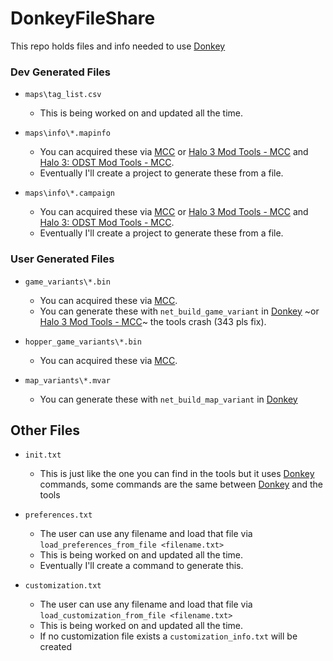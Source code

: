 # DonkeyFileShare

This repo holds files and info needed to use [Donkey](https://github.com/theTwist84/ManagedDonkey)

### Dev Generated Files
- `maps\tag_list.csv`
	- This is being worked on and updated all the time.

- `maps\info\*.mapinfo`
	- You can acquired these via [MCC](https://store.steampowered.com/app/976730/) or [Halo 3 Mod Tools - MCC](https://store.steampowered.com/app/1695791/) and [Halo 3: ODST Mod Tools - MCC](https://store.steampowered.com/app/1695794/).
	- Eventually I'll create a project to generate these from a file.

- `maps\info\*.campaign`
	- You can acquired these via [MCC](https://store.steampowered.com/app/976730/) or [Halo 3 Mod Tools - MCC](https://store.steampowered.com/app/1695791/) and [Halo 3: ODST Mod Tools - MCC](https://store.steampowered.com/app/1695794/).
	- Eventually I'll create a project to generate these from a file.

### User Generated Files
- `game_variants\*.bin`
	- You can acquired these via [MCC](https://store.steampowered.com/app/976730/).
	- You can generate these with `net_build_game_variant` in [Donkey](https://github.com/theTwist84/ManagedDonkey) ~or [Halo 3 Mod Tools - MCC](https://store.steampowered.com/app/1695791/)~ the tools crash (343 pls fix).

- `hopper_game_variants\*.bin`
	- You can acquired these via [MCC](https://store.steampowered.com/app/976730/).

- `map_variants\*.mvar`
	- You can generate these with `net_build_map_variant` in [Donkey](https://github.com/theTwist84/ManagedDonkey)

## Other Files
- `init.txt`
	- This is just like the one you can find in the tools but it uses [Donkey](https://github.com/theTwist84/ManagedDonkey) commands, some commands are the same between [Donkey](https://github.com/theTwist84/ManagedDonkey) and the tools

- `preferences.txt`
	- The user can use any filename and load that file via `load_preferences_from_file <filename.txt>`
	- This is being worked on and updated all the time.
	- Eventually I'll create a command to generate this.

- `customization.txt`
	- The user can use any filename and load that file via `load_customization_from_file <filename.txt>`
	- This is being worked on and updated all the time.
	- If no customization file exists a `customization_info.txt` will be created
